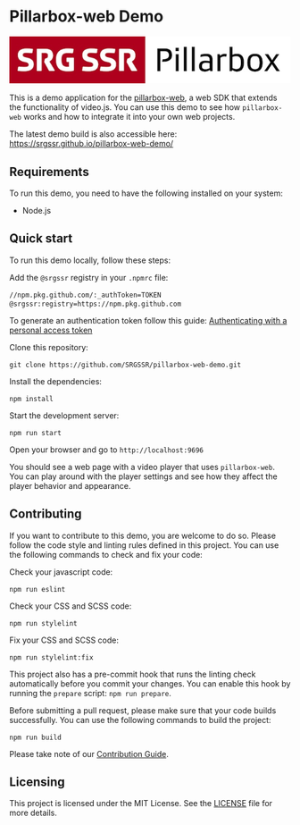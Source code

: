 # Pillarbox-web Demo

![Pillarbox logo](README-images/logo.jpg)

This is a demo application for the [pillarbox-web](https://github.com/SRGSSR/pillarbox-web), a web
SDK that extends the functionality of video.js. You can use this demo to see how `pillarbox-web`
works and how to integrate it into your own web projects.

The latest demo build is also accessible here: https://srgssr.github.io/pillarbox-web-demo/

## Requirements

To run this demo, you need to have the following installed on your system:

- Node.js

## Quick start

To run this demo locally, follow these steps:

Add the `@srgssr` registry in your `.npmrc` file:

```text
//npm.pkg.github.com/:_authToken=TOKEN
@srgssr:registry=https://npm.pkg.github.com
```

To generate an authentication token follow this
guide: [Authenticating with a personal access token](https://docs.github.com/en/packages/working-with-a-github-packages-registry/working-with-the-npm-registry#authenticating-with-a-personal-access-token)

Clone this repository:
```shell
git clone https://github.com/SRGSSR/pillarbox-web-demo.git
```

Install the dependencies:
```shell
npm install
```

Start the development server:
```shell
npm run start
```

Open your browser and go to `http://localhost:9696`

You should see a web page with a video player that uses `pillarbox-web`. You can play around with
the player settings and see how they affect the player behavior and appearance.

## Contributing

If you want to contribute to this demo, you are welcome to do so. Please follow the code style and
linting rules defined in this project. You can use the following commands to check and fix your
code:

Check your javascript code:
```shell
npm run eslint
```

Check your CSS and SCSS code:
```shell
npm run stylelint
```

Fix your CSS and SCSS code:
```shell
npm run stylelint:fix
```

This project also has a pre-commit hook that runs the linting check automatically before you commit
your changes. You can enable this hook by running the `prepare` script: `npm run prepare`.

Before submitting a pull request, please make sure that your code builds successfully. You can use
the following commands to build the project:
```shell
npm run build
```

Please take note of our [Contribution Guide](CONTRIBUTING.md).

## Licensing

This project is licensed under the MIT License. See the [LICENSE](../LICENSE) file for more details.
